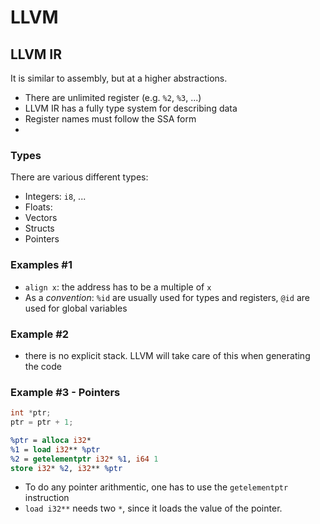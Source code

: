 # LLVM

## LLVM IR

It is similar to assembly, but at a higher abstractions.

* There are unlimited register (e.g. `%2`, `%3`, ...)
* LLVM IR has a fully type system for describing data
* Register names must follow the SSA form
* 

### Types

There are various different types:

* Integers: `i8`, ...
* Floats: 
* Vectors
* Structs
* Pointers

### Examples #1



* `align x`: the address has to be a multiple of `x`
* As a *convention*: `%id` are usually used for types and registers, `@id` are used for global variables

### Example #2

* there is no explicit stack. LLVM will take care of this when generating the code

### Example #3 - Pointers

```c
int *ptr;
ptr = ptr + 1;
```

```llvm
%ptr = alloca i32*
%1 = load i32** %ptr
%2 = getelementptr i32* %1, i64 1
store i32* %2, i32** %ptr
```

* To do any pointer arithmentic, one has to use the `getelementptr` instruction
* `load i32**` needs two `*`, since it loads the value of the pointer.